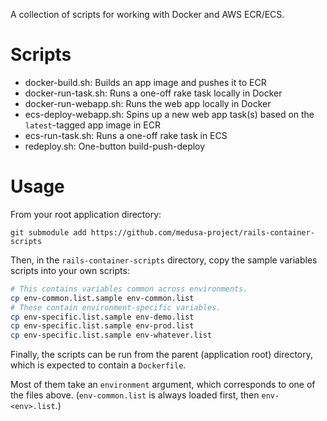 A collection of scripts for working with Docker and AWS ECR/ECS.

# Scripts

* docker-build.sh:      Builds an app image and pushes it to ECR
* docker-run-task.sh:   Runs a one-off rake task locally in Docker
* docker-run-webapp.sh: Runs the web app locally in Docker
* ecs-deploy-webapp.sh: Spins up a new web app task(s) based on the
                        `latest`-tagged app image in ECR
* ecs-run-task.sh:      Runs a one-off rake task in ECS
* redeploy.sh:          One-button build-push-deploy

# Usage

From your root application directory:

```
git submodule add https://github.com/medusa-project/rails-container-scripts
```

Then, in the `rails-container-scripts` directory, copy the sample variables
scripts into your own scripts:

```bash
# This contains variables common across environments.
cp env-common.list.sample env-common.list
# These contain environment-specific variables.
cp env-specific.list.sample env-demo.list
cp env-specific.list.sample env-prod.list
cp env-specific.list.sample env-whatever.list
```

Finally, the scripts can be run from the parent (application root)
directory, which is expected to contain a `Dockerfile`.

Most of them take an `environment` argument, which corresponds to one of the
files above. (`env-common.list` is always loaded first, then
`env-<env>.list`.)
